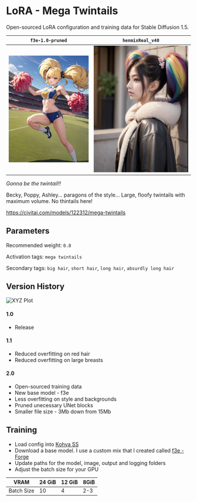 # LoRA - Mega Twintails

Open-sourced LoRA configuration and training data for Stable Diffusion 1.5.

| `f3e-1.0-pruned`                                     | `henmixReal_v40`                                     |
|----------------------------------------|-----------------------------------------------|
| ![2D](2.0/f3e-1.0-pruned-e1dc7b68.png) | ![Realistic](2.0/henmixReal_v40-47cb6479.png) |

_Gonna be the twintail!!_

Becky, Poppy, Ashley... paragons of the style... Large, floofy twintails with maximum volume. No thintails here!

https://civitai.com/models/122312/mega-twintails

## Parameters

Recommended weight: `0.8`

Activation tags: `mega twintails`

Secondary tags: `big hair`, `short hair`, `long hair`, `absurdly long hair`

## Version History

![XYZ Plot](2.0/xyz0.png)

#### 1.0

* Release

#### 1.1

* Reduced overfitting on red hair
* Reduced overfitting on large breasts

#### 2.0

* Open-sourced training data
* New base model - f3e
* Less overfitting on style and backgrounds
* Pruned unecessary UNet blocks
* Smaller file size - 3Mb down from 15Mb

## Training

* Load config into [Kohya SS](https://github.com/bmaltais/kohya_ss)
* Download a base model. I use a custom mix that I created called [f3e - Forge](https://civitai.com/models/160315)
* Update paths for the model, image, output and logging folders
* Adjust the batch size for your GPU

| VRAM       | 24 GiB | 12 GiB | 8GiB |
|------------|--------|--------|------|
| Batch Size | 10     | 4      | 2-3  |
